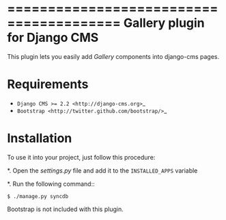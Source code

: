 ========================================
Gallery plugin for Django CMS
========================================

This plugin lets you easily add *Gallery* components 
into django-cms pages.

Requirements
============

* `Django CMS >= 2.2 <http://django-cms.org>`_
* `Bootstrap <http://twitter.github.com/bootstrap/>`_

Installation
============

To use it into your project, just follow this procedure:

*. Open the *settings.py* file and add it to the
   ``INSTALLED_APPS`` variable

*. Run the following command::

    $ ./manage.py syncdb

Bootstrap is not included with this plugin.
